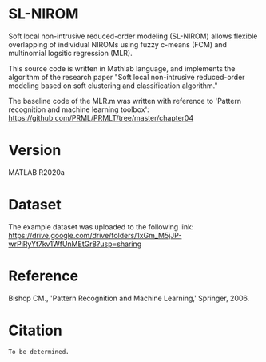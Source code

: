 # SL-NIROM
Soft local non-intrusive reduced-order modeling (SL-NIROM) allows flexible overlapping of individual NIROMs using fuzzy c-means (FCM) and multinomial logsitic regression (MLR).

This source code is written in Mathlab language, and implements the algorithm of the research paper "Soft local non-intrusive reduced-order modeling based on soft clustering and classification algorithm."

The baseline code of the MLR.m was written with reference to 'Pattern recognition and machine learning toolbox':   
https://github.com/PRML/PRMLT/tree/master/chapter04

# Version
MATLAB R2020a

# Dataset
The example dataset was uploaded to the following link:   
https://drive.google.com/drive/folders/1xGm_M5jJP-wrPiRyYt7kv1WfUnMEtGr8?usp=sharing

# Reference
Bishop CM., 'Pattern Recognition and Machine Learning,' Springer, 2006.

# Citation
```
To be determined.
```
